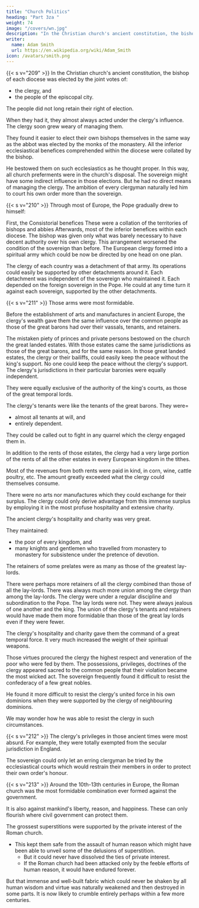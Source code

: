 ```yaml
---
title: "Church Politics"
heading: "Part 3za "
weight: 74
image: "/covers/wn.jpg"
description: "In the Christian church's ancient constitution, the bishop of each diocese was elected by the joint votes of the clergy"
writer:
  name: Adam Smith
  url: https://en.wikipedia.org/wiki/Adam_Smith
icon: /avatars/smith.png
---
```




{{< s v="209" >}} In the Christian church's ancient constitution, the bishop of each diocese was elected by the joint votes of: 
- the clergy, and
- the people of the episcopal city.

The people did not long retain their right of election.

When they had it, they almost always acted under the clergy's influence.
The clergy soon grew weary of managing them.

They found it easier to elect their own bishops themselves in the same way as the abbot was elected by the monks of the monastery.
All the inferior ecclesiastical benefices comprehended within the diocese were collated by the bishop.

He bestowed them on such ecclesiastics as he thought proper.
In this way, all church preferments were in the church's disposal.
The sovereign might have some indirect influence in those elections.
But he had no direct means of managing the clergy.
The ambition of every clergyman naturally led him to court his own order more than the sovereign.


{{< s v="210" >}} Through most of Europe, the Pope gradually drew to himself:

First, the Consistorial benefices
These were a collation of the territories of bishops and abbies
Afterwards, most of the inferior benefices within each diocese.
The bishop was given only what was barely necessary to have decent authority over his own clergy.
This arrangement worsened the condition of the sovereign than before.
The European clergy formed into a spiritual army which could be now be directed by one head on one plan.

The clergy of each country was a detachment of that army.
Its operations could easily be supported by other detachments around it.
Each detachment was independent of the sovereign who maintained it.
Each depended on the foreign sovereign in the Pope.
He could at any time turn it against each sovereign, supported by the other detachments.


{{< s v="211" >}} Those arms were most formidable.

Before the establishment of arts and manufactures in ancient Europe, the clergy's wealth gave them the same influence over the common people as those of the great barons had over their vassals, tenants, and retainers.

The mistaken piety of princes and private persons bestowed on the church the great landed estates.
With those estates came the same jurisdictions as those of the great barons, and for the same reason.
In those great landed estates, the clergy or their bailiffs, could easily keep the peace without the king's support.
No one could keep the peace without the clergy's support.
The clergy's jurisdictions in their particular baronies were equally independent.

They were equally exclusive of the authority of the king's courts, as those of the great temporal lords.

The clergy's tenants were like the tenants of the great barons. They were= 
- almost all tenants at will, and
- entirely dependent.

They could be called out to fight in any quarrel which the clergy engaged them in.

In addition to the rents of those estates, the clergy had a very large portion of the rents of all the other estates in every European kingdom in the tithes.

Most of the revenues from both rents were paid in kind, in corn, wine, cattle poultry, etc.
The amount greatly exceeded what the clergy could themselves consume.

There were no arts nor manufactures which they could exchange for their surplus.
The clergy could only derive advantage from this immense surplus by employing it in the most profuse hospitality and extensive charity.

The ancient clergy's hospitality and charity was very great.

They maintained:
- the poor of every kingdom, and
- many knights and gentlemen who travelled from monastery to monastery for subsistence under the pretence of devotion.

The retainers of some prelates were as many as those of the greatest lay-lords.

There were perhaps more retainers of all the clergy combined than those of all the lay-lords.
There was always much more union among the clergy than among the lay-lords.
The clergy were under a regular discipline and subordination to the Pope.
The lay lords were not.
They were always jealous of one another and the king.
The union of the clergy's tenants and retainers would have made them more formidable than those of the great lay lords even if they were fewer.

The clergy's hospitality and charity gave them the command of a great temporal force.
It very much increased the weight of their spiritual weapons.

Those virtues procured the clergy the highest respect and veneration of the poor who were fed by them.
The possessions, privileges, doctrines of the clergy appeared sacred to the common people that their violation became the most wicked act.
The sovereign frequently found it difficult to resist the confederacy of a few great nobles.

He found it more difficult to resist the clergy's united force in his own dominions when they were supported by the clergy of neighbouring dominions.

We may wonder how he was able to resist the clergy in such circumstances.


{{< s v="212" >}} The clergy's privileges in those ancient times were most absurd. For example, they were totally exempted from the secular jurisdiction in England.

<!-- It was the natural consequences of the state of things then.
How dangerous must it have been for the sovereign to punish a clergyman who was considered sacred? -->
The sovereign could only let an erring clergyman be tried by the ecclesiastical courts which would restrain their members <!-- from committing enormous crimes --> in order to protect their own order's honour.


{{< s v="213" >}} Around the 10th-13th centuries in Europe, the Roman church was the most formidable combination ever formed against the government.

It is also against mankind's liberty, reason, and happiness.
These can only flourish where civil government can protect them.

The grossest superstitions were supported by <!-- the private interests of so many people in --> the private interest of the Roman church.
- This kept them safe from the assault of human reason which might have been able to unveil some of the delusions of superstition.
  - But it could never have dissolved the ties of private interest.
  - If the Roman church had been attacked only by the feeble efforts of human reason, it would have endured forever.

But that immense and well-built fabric which could never be shaken by all human wisdom and virtue was naturally weakened and then destroyed in some parts.
It is now likely to crumble entirely perhaps within a few more centuries.
